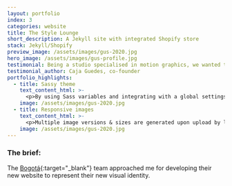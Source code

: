 ```yaml
---
layout: portfolio
index: 3
categories: website
title: The Style Lounge
short_description: A Jekyll site with integrated Shopify store
stack: Jekyll/Shopify
preview_image: /assets/images/gus-2020.jpg
hero_image: /assets/images/gus-profile.jpg
testimonial: Being a studio specialised in motion graphics, we wanted to add some dynamism to our site. Gus helped us implement the scroll animations just as requested.
testimonial_author: Caja Guedes, co-founder
portfolio_highlights:
  - title: Sassy theme
    text_content_html: >-
      <p>By using Sass variables and integrating with a global settings file, the client is able to change the theme styles (fonts, colors, navigation, and more) through the <a href="https://cloudcannon.com">CloudCannon CMS</a> interface.</p>
    image: /assets/images/gus-2020.jpg  
  - title: Responsive images
    text_content_html: >-
      <p>Multiple image versions & sizes are generated upon upload by leveraging the Jekyll gem library, resulting in superb responsivity for the site's content.</p>
    image: /assets/images/gus-2020.jpg  
---
```

### The brief:

The [Bogotá](https://somosbogota.tv){:target="_blank"} team approached me for developing their new website to represent their new visual identity.
